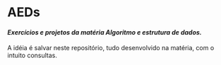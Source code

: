#  **AEDs**

#### ***Exercícios e projetos da matéria Algoritmo e estrutura de dados.***

A idéia é salvar neste repositório, tudo desenvolvido na matéria, com o intuito consultas. 
